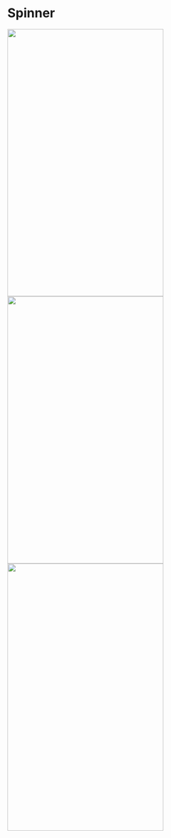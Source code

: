 # Spinner



<img src="https://user-images.githubusercontent.com/42689087/154926186-588c63e4-2dc3-4733-bbfe-10671c636944.png" width=350 height=600>
<img src="https://user-images.githubusercontent.com/42689087/154926233-4ef810dc-f5b6-4819-8628-10c9bda92900.png" width=350 height=600>
<img src="https://user-images.githubusercontent.com/42689087/154926269-ce4b0fe0-1bac-4785-8d58-5fc48ceecea3.png" width=350 height=600>


